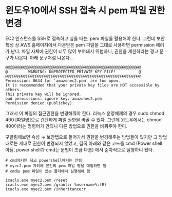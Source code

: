 # 윈도우10에서 SSH 접속 시 pem 파일 권한변경

EC2 인스턴스를 SSH로 접속하고 싶을 때는, pem 파일을 활용해야 한다.
그런데 보안특성 상 AWS 홈페이지에서 다운받은 pem 파일을 그대로 사용하면 permission 에러가 난다.
파일 자체에 권한이 너무 많이 부여돼서 위험하니, 권한을 제한하라는 경고 문구가 나온다.
아래 문구처럼 나온다...

<pre id="code_1624886063200" class="shell" data-ke-language="shell" data-ke-type="codeblock"><code>@@@@@@@@@@@@@@@@@@@@@@@@@@@@@@@@@@@@@@@@@@@@@@@@@@@@@@@@@@@
@         WARNING: UNPROTECTED PRIVATE KEY FILE!          @
@@@@@@@@@@@@@@@@@@@@@@@@@@@@@@@@@@@@@@@@@@@@@@@@@@@@@@@@@@@
Permissions 0644 for 'amazonec2.pem' are too open.
It is recommended that your private key files are NOT accessible by others.
This private key will be ignored.
bad permissions: ignore key: amazonec2.pem
Permission denied (publickey).</code></pre>

그래서 이 파일의 접근권한을 변경해줘야 한다.
리눅스 운영체제의 경우 sudo chmod 400 [파일명]으로 간단하게  파일 권한을 바꿀 수 있다.
그런데 윈도우에서는 chmod 400이라는 명령어가 안되니 다른 방법으로 권한을 바꿔주야 한다.

구글링해보면 속성 → 보안텝으로 들어가서 권한을 변경해주는 방법들이 있지만 그 방법대로는 제대로 권한이 변경되지 않았고, 결국 아래와 같은 코드를 cmd (Power shell 아님, power shell과 cmd는 문법이 조금 다름) 에서 순차적으로 실행하니 됐다.

<pre id="code_1624886587065" class="shell" data-ke-language="shell" data-ke-type="codeblock"><code># cmd에서만 되고 powershell에서는 안됨
# myec2.pem 자리에 본인의 pem 파일 명을 대입하면 됨
# cmd는 pem 파일이 있는 폴더에서 실행해야 함

icacls.exe myec2.pem /reset
icacls.exe myec2.pem /grant:r %username%:(R)
icacls.exe myec2.pem /inheritance:r</code></pre>